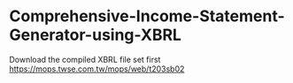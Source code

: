 # Comprehensive-Income-Statement-Generator-using-XBRL

Download the compiled XBRL file set first
https://mops.twse.com.tw/mops/web/t203sb02
